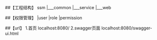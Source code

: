 ##【工程结构】
	ssm
 		|___common
 		|___service
 		|___web
 		
##【权限管理】
		|user
		|role
		|permission
		
##【url】
		1.首页
		localhost:8080/
		2.swagger页面
		localhost:8080/swagger-ui.html